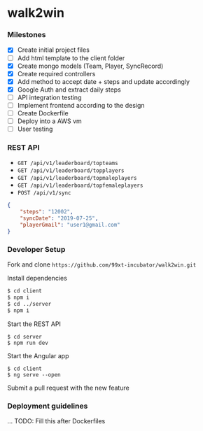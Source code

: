 # walk2win

### Milestones

- [x] Create initial project files
- [ ] Add html template to the client folder
- [x] Create mongo models (Team, Player, SyncRecord)
- [x] Create required controllers 
- [x] Add method to accept date + steps and update accordingly 
- [x] Google Auth and extract daily steps 
- [ ] API integration testing
- [ ] Implement frontend according to the design
- [ ] Create Dockerfile
- [ ] Deploy into a AWS vm
- [ ] User testing

### REST API

- `GET /api/v1/leaderboard/topteams`
- `GET /api/v1/leaderboard/topplayers`
- `GET /api/v1/leaderboard/topmaleplayers`
- `GET /api/v1/leaderboard/topfemaleplayers`
- `POST /api/v1/sync`

```json
{
    "steps": "12002",
    "syncDate": "2019-07-25",
    "playerGmail": "user1@gmail.com"
}
```
### Developer Setup

Fork and clone `https://github.com/99xt-incubator/walk2win.git`

Install dependencies 

```bash
$ cd client
$ npm i
$ cd ../server
$ npm i
```
Start the REST API

```
$ cd server
$ npm run dev
```

Start the Angular app

```
$ cd client
$ ng serve --open
```


Submit a pull request with the new feature


### Deployment guidelines

... TODO: Fill this after Dockerfiles 
